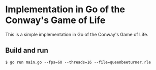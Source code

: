 # Implementation in Go of the Conway's Game of Life

This is a simple implementation in Go of the Conway's Game of Life.

## Build and run

```console
$ go run main.go --fps=60 --threads=16 --file=queenbeeturner.rle
```

